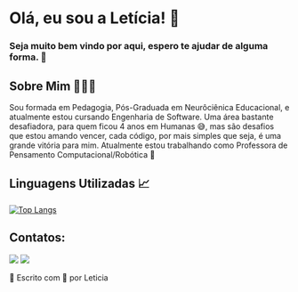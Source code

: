 
# Olá, eu sou a Letícia! 👋

### Seja muito bem vindo por aqui, espero te ajudar de alguma forma. 📖

## Sobre Mim 👩🏻‍💻

Sou formada em Pedagogia, Pós-Graduada em Neurôciênica Educacional, e atualmente estou cursando Engenharia de Software. Uma área bastante desafiadora, para quem ficou 4 anos em Humanas 😅, mas são desafios que estou amando vencer, cada código, por mais simples que seja, é uma grande vitória para mim.
Atualmente estou trabalhando como Professora de Pensamento Computacional/Robótica 🤖

## Linguagens Utilizadas 📈

[![Top Langs](https://github-readme-stats.vercel.app/api/top-langs/?username=Leticia-Rezende&layout=compact)](https://github.com/Leticia-Rezende/github-readme-stats)

## Contatos:

<div>

<a href = "leticiarezende218@gmail.com"><img loading="lazy" src="https://img.shields.io/badge/Gmail-D14836?style=for-the-badge&logo=gmail&logoColor=white" target="_blank"></a>
<a href="[https://www.linkedin.com/in/leticia-rezende-a03a53266i](https://www.linkedin.com/in/leticia-rezende-a03a53266/)" target="_blank"><img loading="lazy" src="https://img.shields.io/badge/-LinkedIn-%230077B5?style=for-the-badge&logo=linkedin&logoColor=white" target="_blank"></a>   
</div>




📝 Escrito com 💜 por Leticia 






<!---
Leticia-Rezende/Leticia-Rezende is a ✨ special ✨ repository because its `README.md` (this file) appears on your GitHub profile.
You can click the Preview link to take a look at your changes.
--->
